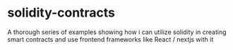 # solidity-contracts
A thorough series of examples showing how i can utilize solidity in creating smart contracts and use frontend frameworks like React / nextjs with it
